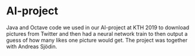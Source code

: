 # AI-project
Java and Octave code we used in our AI-project at KTH 2019 to download pictures from Twitter and then had a neural network train to then output a guess of how many likes one picture would get. The project was together with Andreas Sjödin. 
